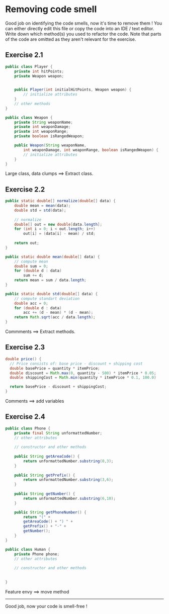 # Removing code smell

Good job on identifying the code smells, now it's time to remove them !
You can either directly edit this file or copy the code into an IDE / text editor.
Write down which method(s) you used to refactor the code.
Note that parts of the code are omitted as they aren't relevant for the exercise.

## Exercise 2.1

```java
public class Player {
    private int hitPoints;
    private Weapon weapon; 

    
    public Player(int initialHitPoints, Weapon weapon) {
        // initialize attributes
    }
    // other methods
}

public class Weapon {
    private String weaponName;
    private int weaponDamage;
    private int weaponRange;
    private boolean isRangedWeapon;

    public Weapon(String weaponName,
        int weaponDamage, int weaponRange, boolean isRangedWeapon) {
        // initialize attributes 
    }
}
```

Large class, data clumps ==> Extract class.

## Exercise 2.2

```java
public static double[] normalize(double[] data) {
    double mean = mean(data); 
    double std = std(data); 
    
    // normalize
    double[] out = new double[data.length];
    for (int i = 0; i < out.length; i++)
        out[i] = (data[i] - mean) / std;
    
    return out;
}

public static double mean(double[] data) {
    // compute mean
    double sum = 0;
    for (double d : data)
        sum += d;
    return mean = sum / data.length;
}

public static double std(double[] data) {
    // compute standart deviation
    double acc = 0;
    for (double d : data)
        acc += (d - mean) * (d - mean);
    return Math.sqrt(acc / data.length);
}

```

Commments ==> Extract methods. 

## Exercise 2.3

```java
double price() {
  // Price consists of: base price - discount + shipping cost
  double basePrice = quantity * itemPrice; 
  double discount = Math.max(0, quantity - 500) * itemPrice * 0.05; 
  double shippingCost = Math.min(quantity * itemPrice * 0.1, 100.0)

  return basePrice - discount + shippingCost;
}
```

Comments ==> add variables 

## Exercise 2.4

```java
public class Phone {
    private final String unformattedNumber;
    // other attributes
    
    // constructor and other methods
    
    public String getAreaCode() {
        return unformattedNumber.substring(0,3);
    }
    
    public String getPrefix() {
        return unformattedNumber.substring(3,6);
    }
    
    public String getNumber() {
        return unformattedNumber.substring(6,10);
    }

    public String getPhoneNumber() {
        return "(" + 
        getAreaCode() + ") " +
        getPrefix() + "-" +
        getNumber();
    }
}

public class Human {
    private Phone phone;
    // other attributes
    
    // constructor and other methods
    
   
}
```

Feature envy ==> move method 

* * *

Good job, now your code is smell-free !